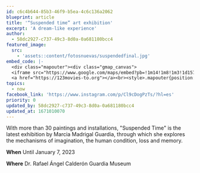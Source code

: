 ```yaml
---
id: c6c4b644-85b3-46f9-b5ea-4c6c136a2062
blueprint: article
title: '“Suspended time” art exhibition'
excerpt: 'A dream-like experience'
author:
  - 58dc2927-c737-49c3-8d0a-0a681180bcc4
featured_image:
  src:
    - 'assets::content/fotosnuevas/suspendedfinal.jpg'
embed_code: |-
  <div class="mapouter"><div class="gmap_canvas">
  <iframe src="https://www.google.com/maps/embed?pb=!1m14!1m8!1m3!1d15719.839830483828!2d-84.0654328!3d9.9372898!3m2!1i1024!2i768!4f13.1!3m3!1m2!1s0x0%3A0x6b67b919b2f0b9ed!2sMuseo%20Calder%C3%B3n%20Guardia!5e0!3m2!1ses!2scr!4v1671009886734!5m2!1ses!2scr" width="1400" height="300" style="border:0;" allowfullscreen="" loading="lazy" referrerpolicy="no-referrer-when-downgrade"></iframe>
  <a href="https://123movies-to.org"></a><br><style>.mapouter{position:relative;text-align:right;height:500px;width:1200px;}</style><style>.gmap_canvas {overflow:hidden;background:none!important;height:500px;width:1200px;}</style></div></div>
topics:
  - now
facebook_link: 'https://www.instagram.com/p/Cl9cDogPzTs/?hl=es'
priority: 0
updated_by: 58dc2927-c737-49c3-8d0a-0a681180bcc4
updated_at: 1671010070
---
```

With more than 30 paintings and installations, "Suspended Time" is the latest exhibition by Marcia Madrigal Guardia, through which she explores the mechanisms of imagination, the human condition, loss and memory.

**When** Until January 7, 2023

**Where** Dr. Rafael Ángel Calderón Guardia Museum